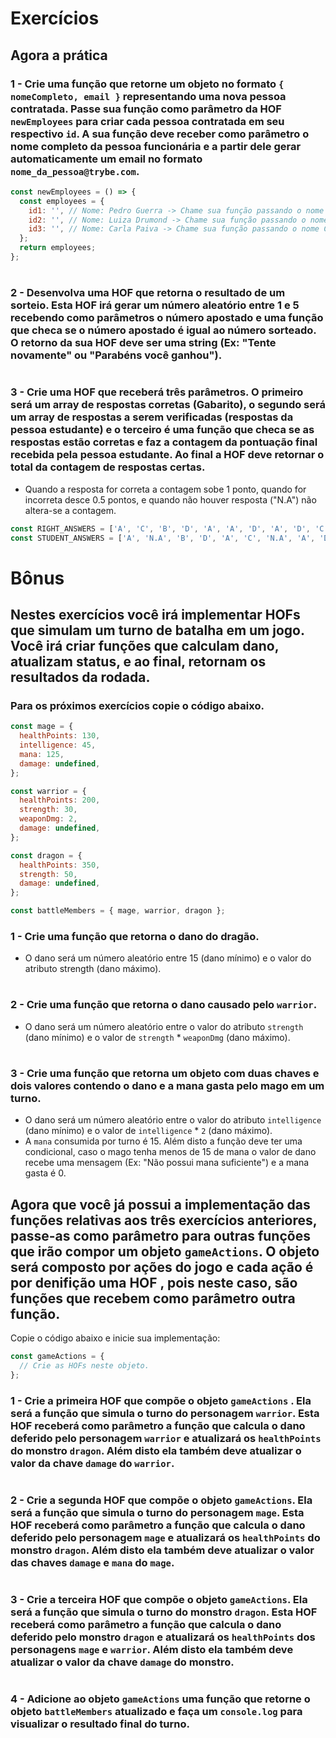 # Exercícios

## Agora a prática

### 1 - Crie uma função que retorne um objeto no formato `{ nomeCompleto, email }` representando uma nova pessoa contratada. Passe sua função como parâmetro da HOF `newEmployees` para criar cada pessoa contratada em seu respectivo `id`. A sua função deve receber como parâmetro o nome completo da pessoa funcionária e a partir dele gerar automaticamente um email no formato `nome_da_pessoa@trybe.com`.

```javascript
const newEmployees = () => {
  const employees = {
    id1: '', // Nome: Pedro Guerra -> Chame sua função passando o nome Pedro Guerra como parâmetro, substituindo as aspas
    id2: '', // Nome: Luiza Drumond -> Chame sua função passando o nome Luiza Drumond como parâmetro, substituindo as aspas
    id3: '', // Nome: Carla Paiva -> Chame sua função passando o nome Carla Paiva como parâmetro, substituindo as aspas
  };
  return employees;
};
```

#

### 2 - Desenvolva uma HOF que retorna o resultado de um sorteio. Esta HOF irá gerar um número aleatório entre 1 e 5 recebendo como parâmetros o número apostado e uma função que checa se o número apostado é igual ao número sorteado. O retorno da sua HOF deve ser uma string (Ex: "Tente novamente" ou "Parabéns você ganhou").

#

### 3 - Crie uma HOF que receberá três parâmetros. O primeiro será um array de respostas corretas (Gabarito), o segundo será um array de respostas a serem verificadas (respostas da pessoa estudante) e o terceiro é uma função que checa se as respostas estão corretas e faz a contagem da pontuação final recebida pela pessoa estudante. Ao final a HOF deve retornar o total da contagem de respostas certas.

- Quando a resposta for correta a contagem sobe 1 ponto, quando for incorreta desce 0.5 pontos, e quando não houver resposta ("N.A") não altera-se a contagem.

```javascript
const RIGHT_ANSWERS = ['A', 'C', 'B', 'D', 'A', 'A', 'D', 'A', 'D', 'C'];
const STUDENT_ANSWERS = ['A', 'N.A', 'B', 'D', 'A', 'C', 'N.A', 'A', 'D', 'B'];
```

# Bônus

## Nestes exercícios você irá implementar HOFs que simulam um turno de batalha em um jogo. Você irá criar funções que calculam dano, atualizam status, e ao final, retornam os resultados da rodada.

### Para os próximos exercícios copie o código abaixo.

```javascript
const mage = {
  healthPoints: 130,
  intelligence: 45,
  mana: 125,
  damage: undefined,
};

const warrior = {
  healthPoints: 200,
  strength: 30,
  weaponDmg: 2,
  damage: undefined,
};

const dragon = {
  healthPoints: 350,
  strength: 50,
  damage: undefined,
};

const battleMembers = { mage, warrior, dragon };
```

### 1 - Crie uma função que retorna o dano do dragão.

- O dano será um número aleatório entre 15 (dano mínimo) e o valor do atributo strength (dano máximo).

#

### 2 - Crie uma função que retorna o dano causado pelo `warrior`.

- O dano será um número aleatório entre o valor do atributo `strength` (dano mínimo) e o valor de `strength` \* `weaponDmg` (dano máximo).

#

### 3 - Crie uma função que retorna um objeto com duas chaves e dois valores contendo o dano e a mana gasta pelo mago em um turno.

- O dano será um número aleatório entre o valor do atributo `intelligence` (dano mínimo) e o valor de `intelligence` \* `2` (dano máximo).
- A `mana` consumida por turno é 15. Além disto a função deve ter uma condicional, caso o mago tenha menos de 15 de mana o valor de dano recebe uma mensagem (Ex: "Não possui mana suficiente") e a mana gasta é 0.

## Agora que você já possui a implementação das funções relativas aos três exercícios anteriores, passe-as como parâmetro para outras funções que irão compor um objeto `gameActions`. O objeto será composto por ações do jogo e cada ação é por denifição uma HOF , pois neste caso, são funções que recebem como parâmetro outra função.

Copie o código abaixo e inicie sua implementação:

```javascript
const gameActions = {
  // Crie as HOFs neste objeto.
};
```

### 1 - Crie a primeira HOF que compõe o objeto `gameActions` . Ela será a função que simula o turno do personagem `warrior`. Esta HOF receberá como parâmetro a função que calcula o dano deferido pelo personagem `warrior` e atualizará os `healthPoints` do monstro `dragon`. Além disto ela também deve atualizar o valor da chave `damage` do `warrior`.

#

### 2 - Crie a segunda HOF que compõe o objeto `gameActions`. Ela será a função que simula o turno do personagem `mage`. Esta HOF receberá como parâmetro a função que calcula o dano deferido pelo personagem `mage` e atualizará os `healthPoints` do monstro `dragon`. Além disto ela também deve atualizar o valor das chaves `damage` e `mana` do `mage`.

#

### 3 - Crie a terceira HOF que compõe o objeto `gameActions`. Ela será a função que simula o turno do monstro `dragon`. Esta HOF receberá como parâmetro a função que calcula o dano deferido pelo monstro `dragon` e atualizará os `healthPoints` dos personagens `mage` e `warrior`. Além disto ela também deve atualizar o valor da chave `damage` do monstro.

#

### 4 - Adicione ao objeto `gameActions` uma função que retorne o objeto `battleMembers` atualizado e faça um `console.log` para visualizar o resultado final do turno.
